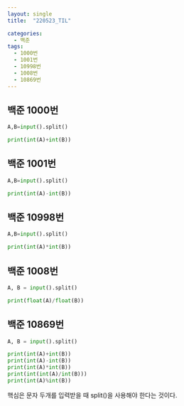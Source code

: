```yaml
---
layout: single
title:  "220523_TIL"

categories:
  - 백준
tags:
  - 1000번
  - 1001번
  - 10998번
  - 1008번
  - 10869번
---
```


## 백준 1000번
```python
A,B=input().split()

print(int(A)+int(B))
```

## 백준 1001번
```python
A,B=input().split()

print(int(A)-int(B))
```
## 백준 10998번
```python
A,B=input().split()

print(int(A)*int(B))
```

## 백준 1008번
```python
A, B = input().split()

print(float(A)/float(B))
```

## 백준 10869번
```python
A, B = input().split()

print(int(A)+int(B))
print(int(A)-int(B))
print(int(A)*int(B))
print(int(int(A)/int(B)))
print(int(A)%int(B))
```

핵심은 문자 두개를 입력받을 때 split()을 사용해야 한다는 것이다.


